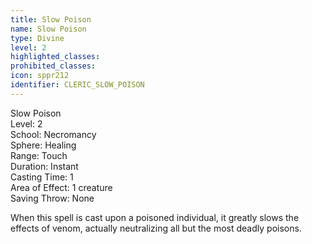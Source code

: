 ```yaml
---
title: Slow Poison
name: Slow Poison
type: Divine
level: 2
highlighted_classes: 
prohibited_classes: 
icon: sppr212
identifier: CLERIC_SLOW_POISON
---
```

Slow Poison  
Level: 2  
School: Necromancy  
Sphere: Healing  
Range: Touch  
Duration: Instant  
Casting Time: 1  
Area of Effect: 1 creature  
Saving Throw: None  
  
When this spell is cast upon a poisoned individual, it greatly slows the effects of venom, actually neutralizing all but the most deadly poisons.  
